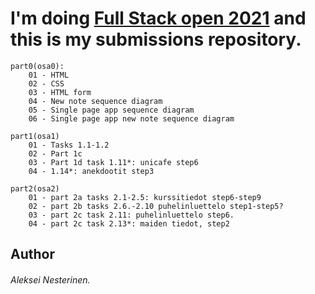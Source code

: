 # I'm doing [Full Stack open 2021](https://fullstackopen.com/) and this is my submissions repository.

```
part0(osa0):
    01 - HTML
    02 - CSS
    03 - HTML form
    04 - New note sequence diagram
    05 - Single page app sequence diagram
    06 - Single page app new note sequence diagram

part1(osa1)
    01 - Tasks 1.1-1.2
    02 - Part 1c
    03 - Part 1d task 1.11*: unicafe step6
    04 - 1.14*: anekdootit step3

part2(osa2)
    01 - part 2a tasks 2.1-2.5: kurssitiedot step6-step9
    02 - part 2b tasks 2.6.-2.10 puhelinluettelo step1-step5?
    03 - part 2c task 2.11: puhelinluettelo step6.
    04 - part 2c task 2.13*: maiden tiedot, step2
```

## Author
###### Aleksei Nesterinen.
